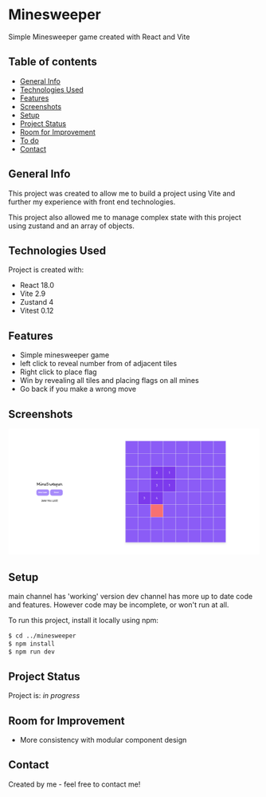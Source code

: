 # Minesweeper

Simple Minesweeper game created with React and Vite

## Table of contents

- [General Info](#general-info)
- [Technologies Used](#technologies-used)
- [Features](#features)
- [Screenshots](#screenshots)
- [Setup](#setup)
- [Project Status](#project-status)
- [Room for Improvement](#room-for-improvement)
- [To do](#to-do)
- [Contact](#contact)

## General Info

This project was created to allow me to build a project using Vite and further my experience with front end technologies.

This project also allowed me to manage complex state with this project using zustand and an array of objects.

## Technologies Used

Project is created with:

- React 18.0
- Vite 2.9
- Zustand 4
- Vitest 0.12

## Features

- Simple minesweeper game
- left click to reveal number from of adjacent tiles
- Right click to place flag
- Win by revealing all tiles and placing flags on all mines
- Go back if you make a wrong move

## Screenshots

![Minesweeper](./readme/minesweeper-example.png)

## Setup

main channel has 'working' version
dev channel has more up to date code and features. However code may be incomplete, or won't run at all.

To run this project, install it locally using npm:

```
$ cd ../minesweeper
$ npm install
$ npm run dev
```

## Project Status

Project is: _in progress_

## Room for Improvement

- More consistency with modular component design

## Contact

Created by me - feel free to contact me!

